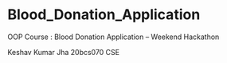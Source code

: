 # Blood_Donation_Application
OOP Course : Blood Donation Application – Weekend  Hackathon

Keshav Kumar Jha
20bcs070
CSE
